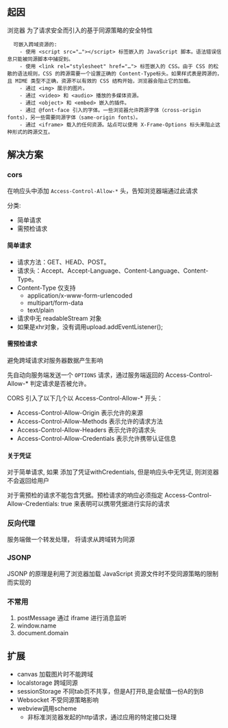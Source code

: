 

## 起因

浏览器 为了请求安全而引入的基于同源策略的安全特性
```
  可嵌入跨域资源的:
    - 使用 <script src="…"></script> 标签嵌入的 JavaScript 脚本。语法错误信息只能被同源脚本中捕捉到。
    - 使用 <link rel="stylesheet" href="…"> 标签嵌入的 CSS。由于 CSS 的松散的语法规则，CSS 的跨源需要一个设置正确的 Content-Type标头。如果样式表是跨源的，且 MIME 类型不正确，资源不以有效的 CSS 结构开始，浏览器会阻止它的加载。
    - 通过 <img> 展示的图片。
    - 通过 <video> 和 <audio> 播放的多媒体资源。
    - 通过 <object> 和 <embed> 嵌入的插件。
    - 通过 @font-face 引入的字体。一些浏览器允许跨源字体（cross-origin fonts），另一些需要同源字体（same-origin fonts）。
    - 通过 <iframe> 载入的任何资源。站点可以使用 X-Frame-Options 标头来阻止这种形式的跨源交互。
```
##  解决方案

### cors

在响应头中添加 `Access-Control-Allow-*` 头，告知浏览器端通过此请求

分类:
  - 简单请求
  - 需预检请求

#### 简单请求

- 请求方法：GET、HEAD、POST。
- 请求头：Accept、Accept-Language、Content-Language、Content-Type。
- Content-Type 仅支持
  - application/x-www-form-urlencoded
  - multipart/form-data
  - text/plain
- 请求中无 readableStream 对象
- 如果是xhr对象，没有调用upload.addEventListener();



#### 需预检请求

避免跨域请求对服务器数据产生影响 

先自动向服务端发送一个 `OPTIONS` 请求，通过服务端返回的 Access-Control-Allow-* 判定请求是否被允许。

CORS 引入了以下几个以 Access-Control-Allow-* 开头：

- Access-Control-Allow-Origin 表示允许的来源
- Access-Control-Allow-Methods 表示允许的请求方法
- Access-Control-Allow-Headers 表示允许的请求头
- Access-Control-Allow-Credentials 表示允许携带认证信息

#### 关于凭证

对于简单请求, 如果 添加了凭证withCredentials, 但是响应头中无凭证, 则浏览器不会返回给用户 

对于需预检的请求不能包含凭据。预检请求的响应必须指定 Access-Control-Allow-Credentials: true 来表明可以携带凭据进行实际的请求


### 反向代理

服务端做一个转发处理， 将请求从跨域转为同源

### JSONP

JSONP 的原理是利用了浏览器加载 JavaScript 资源文件时不受同源策略的限制而实现的

### 不常用

1. postMessage
  通过 iframe 进行消息监听
2. window.name
3. document.domain


## 扩展

- canvas 加载图片时不能跨域
- localstorage 跨域同源
- sessionStorage 不同tab页不共享，但是A打开B,是会赋值一份A的到B
- Websocket 不受同源策略影响
- webview调用scheme
  - 非标准浏览器发起的http请求，通过应用的特定接口处理 
